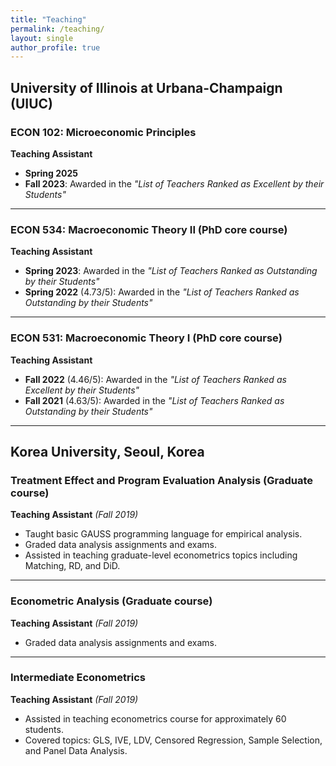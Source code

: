 ```yaml
---
title: "Teaching"
permalink: /teaching/
layout: single
author_profile: true
---
```


## University of Illinois at Urbana-Champaign (UIUC)

### ECON 102: Microeconomic Principles  
**Teaching Assistant**

- **Spring 2025**
- **Fall 2023**: Awarded in the *"List of Teachers Ranked as Excellent by their Students"*

---

### ECON 534: Macroeconomic Theory II (PhD core course)  
**Teaching Assistant**

- **Spring 2023**: Awarded in the *"List of Teachers Ranked as Outstanding by their Students"*
- **Spring 2022** (4.73/5): Awarded in the *"List of Teachers Ranked as Outstanding by their Students"*

---

### ECON 531: Macroeconomic Theory I (PhD core course)  
**Teaching Assistant**

- **Fall 2022** (4.46/5): Awarded in the *"List of Teachers Ranked as Excellent by their Students"*
- **Fall 2021** (4.63/5): Awarded in the *"List of Teachers Ranked as Outstanding by their Students"*

---

## Korea University, Seoul, Korea

### Treatment Effect and Program Evaluation Analysis (Graduate course)  
**Teaching Assistant** *(Fall 2019)*

- Taught basic GAUSS programming language for empirical analysis.
- Graded data analysis assignments and exams.
- Assisted in teaching graduate-level econometrics topics including Matching, RD, and DiD.

---

### Econometric Analysis (Graduate course)  
**Teaching Assistant** *(Fall 2019)*

- Graded data analysis assignments and exams.

---

### Intermediate Econometrics  
**Teaching Assistant** *(Fall 2019)*

- Assisted in teaching econometrics course for approximately 60 students.
- Covered topics: GLS, IVE, LDV, Censored Regression, Sample Selection, and Panel Data Analysis.
